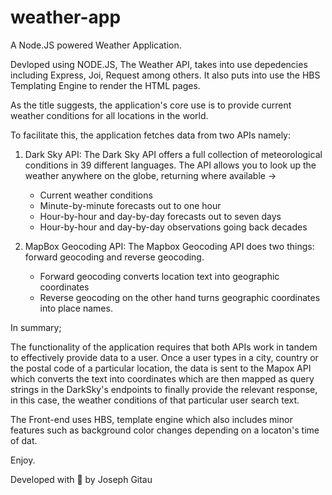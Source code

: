 # weather-app
A Node.JS powered Weather Application.


Devloped using NODE.JS, The Weather API, takes into use depedencies including Express, Joi, 
Request among others. It also puts into use the HBS Templating Engine to render the HTML pages.

As the title suggests, the application's core use is to provide current weather conditions for all locations in the world.

To facilitate this, the application fetches data from two APIs namely: 


1. Dark Sky API:
   The Dark Sky API offers a full collection of meteorological conditions in 39 different languages. 
   The API allows you to look up the weather anywhere on the globe, returning where available ->
   - Current weather conditions
   - Minute-by-minute forecasts out to one hour
   - Hour-by-hour and day-by-day forecasts out to seven days
   - Hour-by-hour and day-by-day observations going back decades
   
2. MapBox Geocoding API:
   The Mapbox Geocoding API does two things: forward geocoding and reverse geocoding.
    - Forward geocoding converts location text into geographic coordinates
    - Reverse geocoding on the other hand turns geographic coordinates into place names.
    

In summary; 

The functionality of the application requires that both APIs work in tandem to effectively provide data to a user. Once a user types in a city, country or the postal code of a particular location, the data is sent to the Mapox API which converts the text into coordinates which are then mapped as query strings in the DarkSky's endpoints to finally provide the relevant response, in this case, the weather conditions of that particular user search text.

The Front-end uses HBS, template engine which also includes minor features such as background color changes depending on a locaton's time of dat.

Enjoy.


Developed with 💜 by Joseph Gitau


